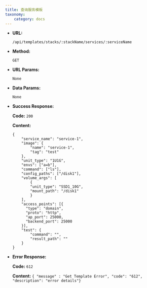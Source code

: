 ```yaml
---
title: 查询服务模板
taxonomy:
    category: docs
---
```


* **URL:**

    `/api/templates/stacks/:stackName/services/:serviceName`

* **Method:**

    `GET`

* **URL Params:**

    `None`

* **Data Params:**

    `None`

* **Success Response:**

	**Code:** `200`

	**Content:**

	```
    {
        "service_name": "service-1",
        "image": {
            "name": "service-1",
            "tag": "test"
        },
        "unit_type": "1U1G",
        "envs": ["a=b"],
        "command": ["ls"],
        "config_paths": ["/disk1"],
        "volume_args": [
            {
            "unit_type": "SSD1_10G",
            "mount_path": "/disk1"
            }
        ],
        "access_points": [{
          "type": "domain",
          "proto": "http",
          "ap_port": 25000,
          "backend_port": 25000
        }],
        "test": {
            "command": "",
            "result_path": ""
        }
    }
    ```

* **Error Response:**

	**Code:** `612`

  	**Content:** `{ "message" : "Get Template Error", "code": "612", "description": "error details"}`
